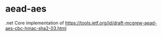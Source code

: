 # aead-aes
.net Core implementation of https://tools.ietf.org/id/draft-mcgrew-aead-aes-cbc-hmac-sha2-03.html
